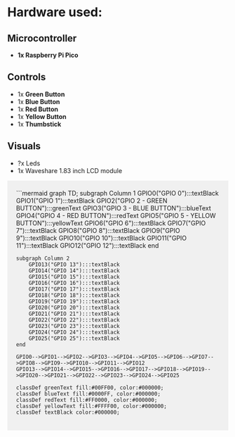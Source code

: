# Hardware used:

## Microcontroller
- **1x Raspberry Pi Pico**

## Controls
- 1x **Green Button**
- 1x **Blue Button**
- 1x **Red Button**
- 1x **Yellow Button**
- 1x **Thumbstick**

## Visuals
- ?x Leds
- 1x Waveshare 1.83 inch LCD module

<div style="background-color: #f0f0f0; padding: 20px;">
```mermaid
graph TD;
    subgraph Column 1
        GPIO0("GPIO 0"):::textBlack
        GPIO1("GPIO 1"):::textBlack
        GPIO2("GPIO 2 - GREEN BUTTON"):::greenText
        GPIO3("GPIO 3 - BLUE BUTTON"):::blueText
        GPIO4("GPIO 4 - RED BUTTON"):::redText
        GPIO5("GPIO 5 - YELLOW BUTTON"):::yellowText
        GPIO6("GPIO 6"):::textBlack
        GPIO7("GPIO 7"):::textBlack
        GPIO8("GPIO 8"):::textBlack
        GPIO9("GPIO 9"):::textBlack
        GPIO10("GPIO 10"):::textBlack
        GPIO11("GPIO 11"):::textBlack
        GPIO12("GPIO 12"):::textBlack
    end

    subgraph Column 2
        GPIO13("GPIO 13"):::textBlack
        GPIO14("GPIO 14"):::textBlack
        GPIO15("GPIO 15"):::textBlack
        GPIO16("GPIO 16"):::textBlack
        GPIO17("GPIO 17"):::textBlack
        GPIO18("GPIO 18"):::textBlack
        GPIO19("GPIO 19"):::textBlack
        GPIO20("GPIO 20"):::textBlack
        GPIO21("GPIO 21"):::textBlack
        GPIO22("GPIO 22"):::textBlack
        GPIO23("GPIO 23"):::textBlack
        GPIO24("GPIO 24"):::textBlack
        GPIO25("GPIO 25"):::textBlack
    end

    GPIO0-->GPIO1-->GPIO2-->GPIO3-->GPIO4-->GPIO5-->GPIO6-->GPIO7-->GPIO8-->GPIO9-->GPIO10-->GPIO11-->GPIO12
    GPIO13-->GPIO14-->GPIO15-->GPIO16-->GPIO17-->GPIO18-->GPIO19-->GPIO20-->GPIO21-->GPIO22-->GPIO23-->GPIO24-->GPIO25

    classDef greenText fill:#00FF00, color:#000000;
    classDef blueText fill:#0000FF, color:#000000;
    classDef redText fill:#FF0000, color:#000000;
    classDef yellowText fill:#FFFF00, color:#000000;
    classDef textBlack color:#000000;


